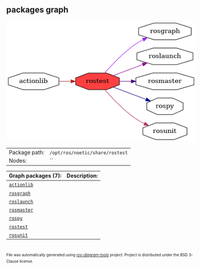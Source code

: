 <!--
File was automatically generated using 'ros-diagram-tools' project.
Project is distributed under the BSD 3-Clause license.
-->

## packages graph

[![rostest](rostest.png "rostest")](rostest.png)

|     |     |
| --- | --- |
| Package path: | `/opt/ros/noetic/share/rostest` |
| Nodes: | `` |


| Graph packages (7): | Description: |
| ------------------- | ------------ |
| [`actionlib`](actionlib.md) |  |
| [`rosgraph`](rosgraph.md) |  |
| [`roslaunch`](roslaunch.md) |  |
| [`rosmaster`](rosmaster.md) |  |
| [`rospy`](rospy.md) |  |
| [`rostest`](rostest.md) |  |
| [`rosunit`](rosunit.md) |  |


</br>
<font size="1">
File was automatically generated using <a href="https://github.com/anetczuk/ros-diagram-tools"><i>ros-diagram-tools</i></a> project.
Project is distributed under the BSD 3-Clause license.
</font>
